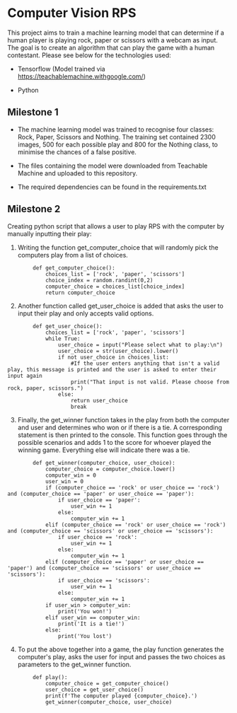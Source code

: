 # Computer Vision RPS

This project aims to train a machine learning model that can determine if a human player is playing rock, paper or scissors with a webcam as input. The goal is to create an algorithm that can play the game with a human contestant. Please see below for the technologies used:

- Tensorflow (Model trained via https://teachablemachine.withgoogle.com/)

- Python


## Milestone 1

- The machine learning model was trained to recognise four classes: Rock, Paper, Scissors and Nothing. The training set contained 2300 images, 500 for each possible play and 800 for the Nothing class, to minimise the chances of a false positive.

- The files containing the model were downloaded from Teachable Machine and uploaded to this repository.

- The required dependencies can be found in the requirements.txt

## Milestone 2

Creating python script that allows a user to play RPS with the computer by manually inputting their play:

1. Writing the function get_computer_choice that will randomly pick the computers play from a list of choices.

```
        def get_computer_choice():
            choices_list = ['rock', 'paper', 'scissors']
            choice_index = random.randint(0,2)
            computer_choice = choices_list[choice_index]
            return computer_choice
```

2. Another function called get_user_choice is added that asks the user to input their play and only accepts valid options.

```
        def get_user_choice():
            choices_list = ['rock', 'paper', 'scissors']
            while True:
                user_choice = input("Please select what to play:\n")
                user_choice = str(user_choice).lower()
                if not user_choice in choices_list:
                    #If the user enters anything that isn't a valid play, this message is printed and the user is asked to enter their input again
                    print("That input is not valid. Please choose from rock, paper, scissors.")
                else:
                    return user_choice
                    break
```

3. Finally, the get_winner function takes in the play from both the computer and user and determines who won or if there is a tie. A corresponding statement is then printed to the console. This function goes through the possible scenarios and adds 1 to the score for whoever played the winning game. Everything else will indicate there was a tie.

```
        def get_winner(computer_choice, user_choice):
            computer_choice = computer_choice.lower()
            computer_win = 0
            user_win = 0
            if (computer_choice == 'rock' or user_choice == 'rock') and (computer_choice == 'paper' or user_choice == 'paper'):
                if user_choice == 'paper':
                    user_win += 1
                else:
                    computer_win += 1
            elif (computer_choice == 'rock' or user_choice == 'rock') and (computer_choice == 'scissors' or user_choice == 'scissors'):
                if user_choice == 'rock':
                    user_win += 1
                else:
                    computer_win += 1
            elif (computer_choice == 'paper' or user_choice == 'paper') and (computer_choice == 'scissors' or user_choice == 'scissors'):
                if user_choice == 'scissors':
                    user_win += 1
                else:
                    computer_win += 1
            if user_win > computer_win:
                print('You won!')
            elif user_win == computer_win:
                print('It is a tie!')
            else:
                print('You lost')
```

4. To put the above together into a game, the play function generates the computer's play, asks the user for input and passes the two choices as parameters to the get_winner function.

```
        def play():
            computer_choice = get_computer_choice()
            user_choice = get_user_choice()
            print(f'The computer played {computer_choice}.')
            get_winner(computer_choice, user_choice)
```

